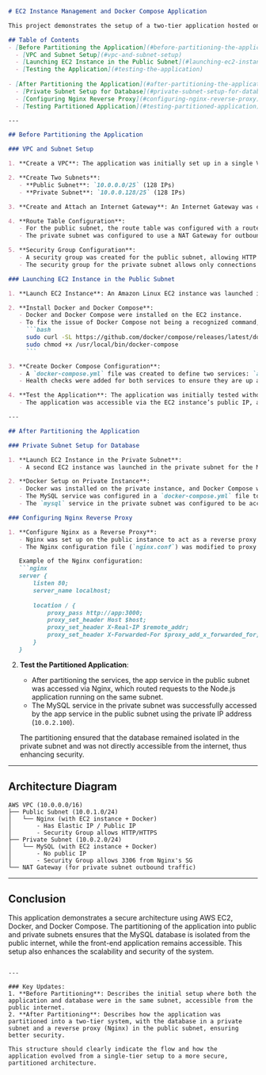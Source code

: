 
```markdown
# EC2 Instance Management and Docker Compose Application

This project demonstrates the setup of a two-tier application hosted on AWS EC2 instances with Docker Compose, featuring a front-end application in a public subnet and a database in a private subnet for enhanced security. The goal is to set up a robust and secure architecture using AWS VPC, subnets, EC2, Docker, and Docker Compose.

## Table of Contents
- [Before Partitioning the Application](#before-partitioning-the-application)
  - [VPC and Subnet Setup](#vpc-and-subnet-setup)
  - [Launching EC2 Instance in the Public Subnet](#launching-ec2-instance-in-the-public-subnet)
  - [Testing the Application](#testing-the-application)
  
- [After Partitioning the Application](#after-partitioning-the-application)
  - [Private Subnet Setup for Database](#private-subnet-setup-for-database)
  - [Configuring Nginx Reverse Proxy](#configuring-nginx-reverse-proxy)
  - [Testing Partitioned Application](#testing-partitioned-application)

---

## Before Partitioning the Application

### VPC and Subnet Setup

1. **Create a VPC**: The application was initially set up in a single VPC called `Docker compose vpc`, with a CIDR block of `10.0.0.0/24`, allowing for up to 254 hosts.

2. **Create Two Subnets**:
   - **Public Subnet**: `10.0.0.0/25` (128 IPs)
   - **Private Subnet**: `10.0.0.128/25` (128 IPs)

3. **Create and Attach an Internet Gateway**: An Internet Gateway was created and attached to the VPC to provide internet access.

4. **Route Table Configuration**: 
   - For the public subnet, the route table was configured with a route to the Internet Gateway (0.0.0.0/0).
   - The private subnet was configured to use a NAT Gateway for outbound internet traffic.

5. **Security Group Configuration**: 
   - A security group was created for the public subnet, allowing HTTP and HTTPS traffic.
   - The security group for the private subnet allows only connections from the public subnet’s security group.

### Launching EC2 Instance in the Public Subnet

1. **Launch EC2 Instance**: An Amazon Linux EC2 instance was launched in the public subnet using the AMI `ami-0ce8c2b29fcc8a346`.

2. **Install Docker and Docker Compose**:
   - Docker and Docker Compose were installed on the EC2 instance.
   - To fix the issue of Docker Compose not being a recognized command, the following command was used to download the latest binary and make it executable:
     ```bash
     sudo curl -SL https://github.com/docker/compose/releases/latest/download/docker-compose-linux-x86_64 -o /usr/local/bin/docker-compose
     sudo chmod +x /usr/local/bin/docker-compose
     ```

3. **Create Docker Compose Configuration**: 
   - A `docker-compose.yml` file was created to define two services: `app` (a Node.js application) and `mysql` (a MySQL database). 
   - Health checks were added for both services to ensure they are up and running.

4. **Test the Application**: The application was initially tested without partitioning:
   - The application was accessible via the EC2 instance’s public IP, and both the app and MySQL services worked together.

---

## After Partitioning the Application

### Private Subnet Setup for Database

1. **Launch EC2 Instance in the Private Subnet**: 
   - A second EC2 instance was launched in the private subnet for the MySQL database.

2. **Docker Setup on Private Instance**:
   - Docker was installed on the private instance, and Docker Compose was configured similarly to the public instance.
   - The MySQL service was configured in a `docker-compose.yml` file to run on the private instance.
   - The `mysql` service in the private subnet was configured to be accessed by the `app` service in the public subnet.

### Configuring Nginx Reverse Proxy

1. **Configure Nginx as a Reverse Proxy**: 
   - Nginx was set up on the public instance to act as a reverse proxy for the Node.js application running in the public subnet.
   - The Nginx configuration file (`nginx.conf`) was modified to proxy requests to the `app` service.

   Example of the Nginx configuration:
   ```nginx
   server {
       listen 80;
       server_name localhost;
       
       location / {
           proxy_pass http://app:3000;
           proxy_set_header Host $host;
           proxy_set_header X-Real-IP $remote_addr;
           proxy_set_header X-Forwarded-For $proxy_add_x_forwarded_for;
       }
   }
   ```

2. **Test the Partitioned Application**: 
   - After partitioning the services, the app service in the public subnet was accessed via Nginx, which routed requests to the Node.js application running on the same subnet.
   - The MySQL service in the private subnet was successfully accessed by the app service in the public subnet using the private IP address (`10.0.2.100`).
   
   The partitioning ensured that the database remained isolated in the private subnet and was not directly accessible from the internet, thus enhancing security.

---

## Architecture Diagram

```plaintext
AWS VPC (10.0.0.0/16)
├── Public Subnet (10.0.1.0/24)  
│   └── Nginx (with EC2 instance + Docker)  
│       - Has Elastic IP / Public IP  
│       - Security Group allows HTTP/HTTPS  
├── Private Subnet (10.0.2.0/24)  
│   └── MySQL (with EC2 instance + Docker)  
│       - No public IP  
│       - Security Group allows 3306 from Nginx's SG  
└── NAT Gateway (for private subnet outbound traffic)
```

---

## Conclusion

This application demonstrates a secure architecture using AWS EC2, Docker, and Docker Compose. The partitioning of the application into public and private subnets ensures that the MySQL database is isolated from the public internet, while the front-end application remains accessible. This setup also enhances the scalability and security of the system.
```

---

### Key Updates:
1. **Before Partitioning**: Describes the initial setup where both the application and database were in the same subnet, accessible from the public internet.
2. **After Partitioning**: Describes how the application was partitioned into a two-tier system, with the database in a private subnet and a reverse proxy (Nginx) in the public subnet, ensuring better security.

This structure should clearly indicate the flow and how the application evolved from a single-tier setup to a more secure, partitioned architecture.

